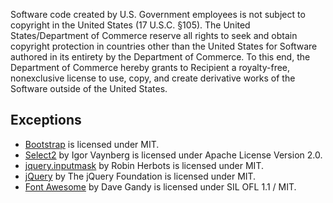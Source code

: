 Software code created by U.S. Government employees is not subject to copyright
in the United States (17 U.S.C. §105). The United States/Department of Commerce
reserve all rights to seek and obtain copyright protection in countries other
than the United States for Software authored in its entirety by the Department
of Commerce.  To this end, the Department of Commerce hereby grants to Recipient
a royalty-free, nonexclusive license to use, copy, and create derivative works
of the Software outside of the United States.

## Exceptions

- [Bootstrap](http://getbootstrap.com/) is licensed under MIT.
- [Select2](https://github.com/ivaynberg/select2) by Igor Vaynberg
is licensed under Apache License Version 2.0.
- [jquery.inputmask](https://github.com/RobinHerbots/jquery.inputmask) by Robin
Herbots is licensed under MIT.
- [jQuery](http://jquery.com/) by The jQuery Foundation is licensed under MIT.
- [Font Awesome](https://github.com/FortAwesome/Font-Awesome) by Dave Gandy
is licensed under SIL OFL 1.1 / MIT.